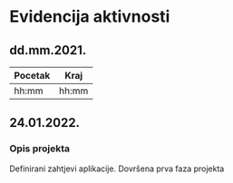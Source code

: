 # Evidencija aktivnosti
## dd.mm.2021.
Pocetak | Kraj
------- | ----
hh:mm   | hh:mm
## 24.01.2022.
### Opis projekta
Definirani zahtjevi aplikacije.
Dovršena prva faza projekta
